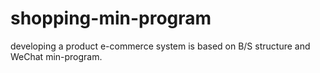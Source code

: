 # shopping-min-program
developing a product e-commerce system is based on B/S structure and WeChat min-program.
